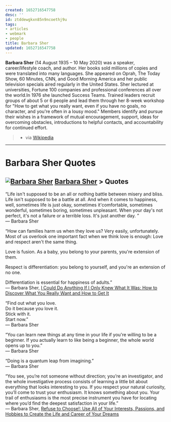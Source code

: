 ```yaml
---
created: 1652716547758
desc: ''
id: ztddewgkxn85n9ncoethj9u
tags:
- articles
- webmark
- people
title: Barbara Sher
updated: 1652716547758
---
```

   
**Barbara Sher** (14 August 1935 – 10 May 2020) was a speaker, career/lifestyle coach, and author. Her books sold millions of copies and were translated into many languages. She appeared on Oprah, The Today Show, 60 Minutes, CNN, and Good Morning America and her public television specials aired regularly in the United States.  Sher lectured at universities, Fortune 100 companies and professional conferences all over the world.In 1976 she launched Success Teams. Trained leaders recruit groups of about 5 or 6 people and lead them through her 8-week workshop for "How to get what you really want, even if you have no goals, no character, and you're often in a lousy mood." Members identify and pursue their wishes in a framework of mutual encouragement, support, ideas for overcoming obstacles, introductions to helpful contacts, and accountability for continued effort.    
> - via [Wikipedia](https://en.wikipedia.org/wiki/Barbara%20Sher)   
>    
   
   
---   
# Barbara Sher Quotes    
   
   
## [![Barbara Sher](https://images.gr-assets.com/authors/1327031397p2/31944.jpg)](app://obsidian.md/author/show/31944.Barbara_Sher) [Barbara Sher](app://obsidian.md/author/show/31944.Barbara_Sher) > Quotes   
   
   
“Life isn't supposed to be an all or nothing battle between misery and bliss. Life isn't supposed to be a battle at all. And when it comes to happiness, well, sometimes life is just okay, sometimes it'comfortable, sometimes wonderful, sometimes boring, sometimes unpleasant. When your day's not perfect, it's not a failure or a terrible loss. It's just another day. ”     
― Barbara Sher   
   
“How can families harm us when they love us? Very easily, unfortunately. Most of us overlook one important fact when we think love is enough: Love and respect aren't the same thing.   
   
Love is fusion. As a baby, you belong to your parents, you're extension of them.   
   
Respect is differentiation: you belong to yourself, and you're an extension of no one.   
   
Differentiation is essential for happiness of adults.”     
― Barbara Sher, [I Could Do Anything If I Only Knew What It Was: How to Discover What You Really Want and How to Get It](app://obsidian.md/work/quotes/2789843)   
   
“Find out what you love.     
Do it because you love it.     
Stick with it.     
Start now.”     
― Barbara Sher   
   
“You can learn new things at any time in your life if you're willing to be a beginner. If you actually learn to like being a beginner, the whole world opens up to you.”     
― Barbara Sher   
   
“Doing is a quantum leap from imagining.”     
― Barbara Sher   
   
“You see, you’re not someone without direction; you’re an investigator, and the whole investigative process consists of learning a little bit about everything that looks interesting to you. If you respect your natural curiosity, you’ll come to trust your enthusiasm. It knows something about you. Your trail of enthusiasms is the most precise instrument you have for locating where you’d find the deepest satisfaction in your life.”     
― Barbara Sher, [Refuse to Choose!: Use All of Your Interests, Passions, and Hobbies to Create the Life and Career of Your Dreams](app://obsidian.md/work/quotes/279246)